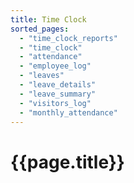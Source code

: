 ```yaml
---
title: Time Clock
sorted_pages:
  - "time_clock_reports"
  - "time_clock"
  - "attendance"
  - "employee_log"
  - "leaves"
  - "leave_details"
  - "leave_summary"
  - "visitors_log"
  - "monthly_attendance"
---
```

# {{page.title}}
